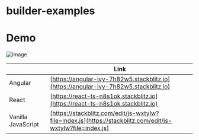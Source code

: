 # builder-examples

# Demo
<script src="https://unpkg.com/@videostation/reportbuilder@latest/elements.js"></script> 
<body>
    <vs-form-builder></vs-form-builder>
  </body>
  
![image](https://user-images.githubusercontent.com/107889902/214405403-fef25596-2d3d-499a-83ea-0c09a8f12b1c.png)

| | Link |
-- | -- 
Angular| [https://angular-ivy-7h82w5.stackblitz.io](https://angular-ivy-7h82w5.stackblitz.io)
React | [https://react-ts-n8s1ok.stackblitz.io](https://react-ts-n8s1ok.stackblitz.io)
Vanilla JavaScript | [https://stackblitz.com/edit/js-wxtylw?file=index.js](https://stackblitz.com/edit/js-wxtylw?file=index.js)
